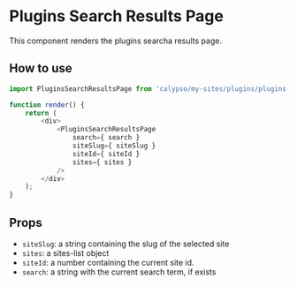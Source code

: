 # Plugins Search Results Page

This component renders the plugins searcha results page.

## How to use

```js
import PluginsSearchResultsPage from 'calypso/my-sites/plugins/plugins-search-results-page';

function render() {
	return (
		<div>
			<PluginsSearchResultsPage
				search={ search }
				siteSlug={ siteSlug }
				siteId={ siteId }
				sites={ sites }
			/>
		</div>
	);
}
```

## Props

- `siteSlug`: a string containing the slug of the selected site
- `sites`: a sites-list object
- `siteId`: a number containing the current site id.
- `search`: a string with the current search term, if exists
